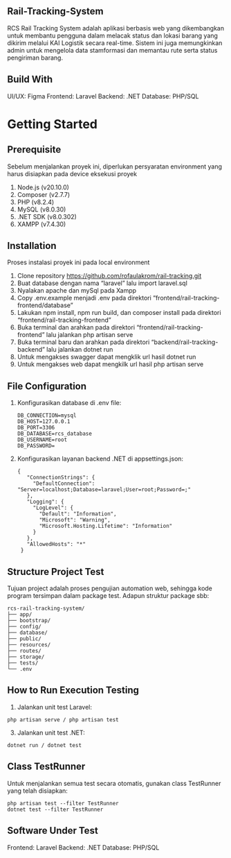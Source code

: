 ## Rail-Tracking-System

RCS Rail Tracking System adalah aplikasi berbasis web yang dikembangkan untuk membantu pengguna dalam melacak status dan lokasi barang yang dikirim melalui KAI Logistik secara real-time. Sistem ini juga memungkinkan admin untuk mengelola data stamformasi dan memantau rute serta status pengiriman barang.

## Build With

UI/UX: Figma
Frontend: Laravel
Backend: .NET
Database: PHP/SQL

# Getting Started
## Prerequisite

Sebelum menjalankan proyek ini, diperlukan persyaratan environment yang harus disiapkan pada device eksekusi proyek
1. Node.js (v20.10.0)
2. Composer (v2.7.7)
3. PHP (v8.2.4)
4. MySQL (v8.0.30)
5. .NET SDK (v8.0.302)
6. XAMPP (v7.4.30)

## Installation

Proses instalasi proyek ini pada local environment
1. Clone repository https://github.com/rofaulakrom/rail-tracking.git 
2. Buat database dengan nama “laravel” lalu import laravel.sql
3. Nyalakan apache dan mySql pada Xampp
4. Copy .env.example menjadi .env pada direktori “frontend/rail-tracking-frontend/database”
5. Lakukan npm install, npm run build,  dan composer install pada direktori “frontend/rail-tracking-frontend” 
6. Buka terminal dan arahkan pada direktori “frontend/rail-tracking-frontend” lalu jalankan php artisan serve 
7. Buka terminal baru dan arahkan pada direktori “backend/rail-tracking-backend” lalu jalankan dotnet run
8. Untuk mengakses swagger dapat mengklik url hasil dotnet run
9. Untuk mengakses web dapat mengkilk url hasil php artisan serve

## File Configuration

1. Konfigurasikan database di .env file:
   ```
   DB_CONNECTION=mysql
   DB_HOST=127.0.0.1
   DB_PORT=3306
   DB_DATABASE=rcs_database
   DB_USERNAME=root
   DB_PASSWORD=
   ```
2. Konfigurasikan layanan backend .NET di appsettings.json:
   ```
   {
      "ConnectionStrings": {
        "DefaultConnection": "Server=localhost;Database=laravel;User=root;Password=;"
      },
      "Logging": {
        "LogLevel": {
          "Default": "Information",
          "Microsoft": "Warning",
          "Microsoft.Hosting.Lifetime": "Information"
        }
      },
      "AllowedHosts": "*"
    }
   ```

## Structure Project Test

Tujuan project adalah proses pengujian automation web, sehingga kode program tersimpan dalam package test. Adapun struktur package sbb:

```
rcs-rail-tracking-system/
├── app/
├── bootstrap/
├── config/
├── database/
├── public/
├── resources/
├── routes/
├── storage/
├── tests/
└── .env
```
 
 ## How to Run Execution Testing

1. Jalankan unit test Laravel:
```
php artisan serve / php artisan test
```
3. Jalankan unit test .NET:
```
dotnet run / dotnet test
```

 ## Class TestRunner

Untuk menjalankan semua test secara otomatis, gunakan class TestRunner yang telah disiapkan:
```
php artisan test --filter TestRunner
dotnet test --filter TestRunner
```

 ## Software Under Test
Frontend: Laravel
Backend: .NET
Database: PHP/SQL

 ## 
